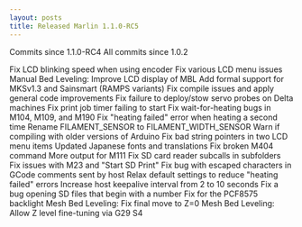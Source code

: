 ```yaml
---
layout: posts
title: Released Marlin 1.1.0-RC5
---
```

Commits since 1.1.0-RC4
All commits since 1.0.2

Fix LCD blinking speed when using encoder
Fix various LCD menu issues
Manual Bed Leveling: Improve LCD display of MBL
Add formal support for MKSv1.3 and Sainsmart (RAMPS variants)
Fix compile issues and apply general code improvements
Fix failure to deploy/stow servo probes on Delta machines
Fix print job timer failing to start
Fix wait-for-heating bugs in M104, M109, and M190
Fix "heating failed" error when heating a second time
Rename FILAMENT_SENSOR to FILAMENT_WIDTH_SENSOR
Warn if compiling with older versions of Arduino
Fix bad string pointers in two LCD menu items
Updated Japanese fonts and translations
Fix broken M404 command
More output for M111
Fix SD card reader subcalls in subfolders
Fix issues with M23 and "Start SD Print"
Fix bug with escaped characters in GCode comments sent by host
Relax default settings to reduce "heating failed" errors
Increase host keepalive interval from 2 to 10 seconds
Fix a bug opening SD files that begin with a number
Fix for the PCF8575 backlight
Mesh Bed Leveling: Fix final move to Z=0
Mesh Bed Leveling: Allow Z level fine-tuning via G29 S4
